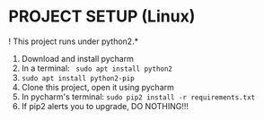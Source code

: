 # PROJECT SETUP (Linux)
! This project runs under python2.*
1. Download and install pycharm
2. In a terminal: ``` sudo apt install python2```
3. ```sudo apt install python2-pip```
4. Clone this project, open it using pycharm
5. In pycharm's terminal: ```sudo pip2 install -r requirements.txt```
6. If pip2 alerts you to upgrade, DO NOTHING!!!  